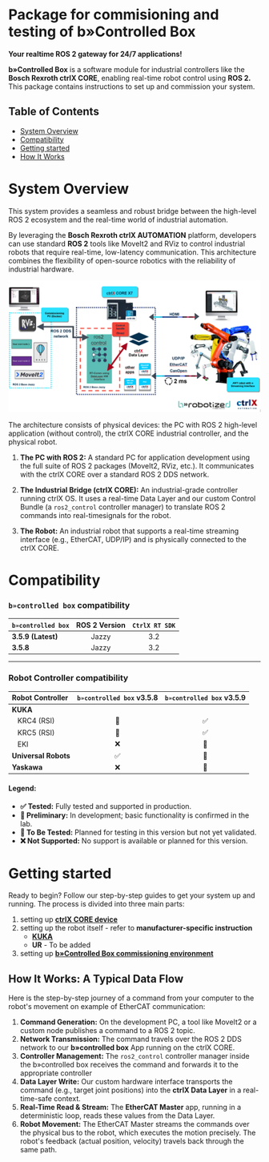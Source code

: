 # Package for commisioning and testing of b»Controlled Box

**Your realtime ROS 2 gateway for 24/7 applications!**

**b»Controlled Box** is a software module for industrial controllers like the **Bosch Rexroth ctrlX CORE**, enabling real-time robot control using **ROS 2.** This package contains instructions to set up and commission your system.

## Table of Contents

- [System Overview](#system-overview)
- [Compatibility](#compatibility)
- [Getting started](#getting-started)
- [How It Works](#how-it-works-a-typical-data-flow)


# System Overview

This system provides a seamless and robust bridge between the high-level ROS 2 ecosystem and the real-time world of industrial automation.

By leveraging the **Bosch Rexroth ctrlX AUTOMATION** platform, developers can use standard **ROS 2** tools like MoveIt2 and RViz to control industrial robots that require real-time, low-latency communication. This architecture combines the flexibility of open-source robotics with the reliability of industrial hardware.

![system architecture](docs/assets/architecture.png)

The architecture consists of physical devices: the PC with ROS 2 high-level application (without control), the ctrlX CORE industrial controller, and the physical robot.

1. **The PC with ROS 2:** A standard PC for application development using the full suite of ROS 2 packages (MoveIt2, RViz, etc.). It communicates with the ctrlX CORE over a standard ROS 2 DDS network.

2. **The Industrial Bridge (ctrlX CORE):** An industrial-grade controller running ctrlX OS. It uses a real-time Data Layer and our custom Control Bundle (a `ros2_control` controller manager) to translate ROS 2 commands into real-timesignals for the robot.

3. **The Robot:** An industrial robot that supports a real-time streaming interface (e.g., EtherCAT, UDP/IP) and is physically connected to the ctrlX CORE.


# Compatibility

### `b»controlled box` compatibility

| `b»controlled box`         |  ROS 2 Version         |  `CtrlX RT SDK`         |
| :------------------------- | :--------------------: | :---------------------: |
| **3.5.9 (Latest)**         |         Jazzy          |           3.2           |
| **3.5.8**                  |         Jazzy          |           3.2           |

---

### Robot Controller compatibility

| Robot Controller             | `b»controlled box` v3.5.8 | `b»controlled box` v3.5.9 |
| :--------------------------- | :-----------------------: | :-----------------------: |
| **KUKA** |                           |                           |
| &nbsp;&nbsp;&nbsp;KRC4 (RSI) |            🔬             |             ✅            |
| &nbsp;&nbsp;&nbsp;KRC5 (RSI) |            🔬             |             ✅            |
| &nbsp;&nbsp;&nbsp;EKI        |            ❌             |             🚧            |
| **Universal Robots**         |             ✅            |             🔬            |
| **Yaskawa**                  |             ❌            |             🚧            |

#### Legend:
* **✅ Tested:** Fully tested and supported in production.
* **🔬 Preliminary:** In development; basic functionality is confirmed in the lab.
* **🚧 To Be Tested:** Planned for testing in this version but not yet validated.
* **❌ Not Supported:** No support is available or planned for this version.


# Getting started

Ready to begin? Follow our step-by-step guides to get your system up and running.
The process is divided into three main parts:

1. setting up [**ctrlX CORE device**](docs/SETUP_CTRLX.md)
2. setting up the robot itself - refer to **manufacturer-specific instruction**
     * [**KUKA**](docs/supported_robots/KUKA.md)
     * **UR** - To be added
3. setting up [**b»Controlled Box commissioning environment**](docs/SETUP_COMMMISSIONING.md)

## How It Works: A Typical Data Flow

Here is the step-by-step journey of a command from your computer to the robot's movement on example of EtherCAT communication:

1.  **Command Generation:** On the development PC, a tool like MoveIt2 or a custom node publishes a command to a ROS 2 topic.
2.  **Network Transmission:** The command travels over the ROS 2 DDS network to our **b»controlled box** App running on the ctrlX CORE.
3.  **Controller Management:** The `ros2_control` controller manager inside the b»controlled box receives the command and forwards it to the appropriate controller
4.  **Data Layer Write:** Our custom hardware interface transports the command (e.g., target joint positions) into the **ctrlX Data Layer** in a real-time-safe context.
5.  **Real-Time Read & Stream:** The **EtherCAT Master** app, running in a deterministic loop, reads these values from the Data Layer.
6.  **Robot Movement:** The EtherCAT Master streams the commands over the physical bus to the robot, which executes the motion precisely. The robot's feedback (actual position, velocity) travels back through the same path.
